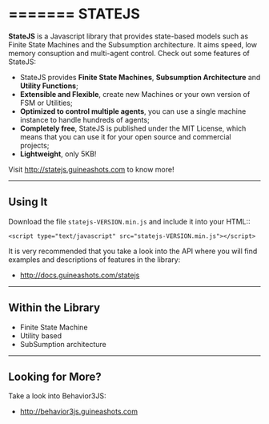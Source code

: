 =======
STATEJS
=======

**StateJS** is a Javascript library that provides state-based models such
as Finite State Machines and the Subsumption architecture. It aims speed,
low memory consuption and multi-agent control. Check out some features 
of StateJS:

- StateJS provides **Finite State Machines**, **Subsumption Architecture** 
  and **Utility Functions**;
- **Extensible and Flexible**, create new Machines or your own version of 
  FSM or Utilities;
- **Optimized to control multiple agents**, you can use a single machine 
  instance to handle hundreds of agents;
- **Completely free**, StateJS is published under the MIT License, which 
  means that you can use it for your open source and commercial projects;
- **Lightweight**, only 5KB!

Visit http://statejs.guineashots.com to know more!


--------
Using It
--------

Download the file `statejs-VERSION.min.js` and include it into your HTML::

    <script type="text/javascript" src="statejs-VERSION.min.js"></script>

It is very recommended that you take a look into the API where you will find 
examples and descriptions of features in the library:

- http://docs.guineashots.com/statejs


------------------
Within the Library
------------------

- Finite State Machine
- Utility based
- SubSumption architecture


-----------------
Looking for More?
-----------------

Take a look into Behavior3JS:

- http://behavior3js.guineashots.com
